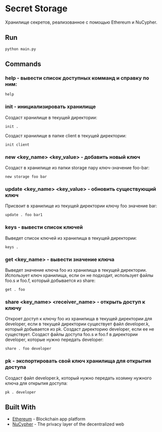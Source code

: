 # Secret Storage

Хранилище секретов, реализованное с помощью Ethereum и NuCypher.

## Run

```
python main.py
```

## Commands

### help - вывести список доступных комманд и справку по ним:
```
help
```

### init <path> - инициализировать хранилище
Создаст хранилище в текущей директории:
```
init .
```
Создаст хранилище в папке client в текущей директории:
```
init client
```

### new <path> <key_name> <key_value> - добавить новый ключ
Создаст в хранилище из папки storage пару ключ-значение foo-bar:
```
new storage foo bar
```

### update <path> <key_name> <key_value> - обновить существующий ключ
Присвоит в хранилище из текущей директории ключу foo значение bar:
```
update . foo bar1
```

### keys <path> - вывести список ключей
Выведет список ключей из хранилища в текущей директории:
```
keys .
```

### get <path> <key_name> - вывести значение ключа
Выведет значение ключа foo из хранилища в текущей директории. Использует ключ хранилища, если он не подходит, использует файлы foo.s и foo.f, который добывается из share:
```
get . foo
```

### share <path> <key_name> <receiver_name> - открыть доступ к ключу
Откроет доступ к ключу foo из хранилища в текущей директории для developer, если в текущей директории существует файл developer.k, который добывается из pk. Создаст директорию developer, если ее не существует. Создаст файлы доступа foo.s и foo.f в директории developer, которые нужно передать developer:
```
share . foo developer
```

### pk <path> <name> - экспортировать свой ключ хранилища для открытия доступа
Создаст файл developer.k, который нужно передать хозяину нужного ключа для открытия доступа:
```
pk . developer
```

## Built With

* [Ethereum](https://www.ethereum.org/) - Blockchain app platform
* [NuCypher](https://www.nucypher.com/) - The privacy layer of the decentralized web
